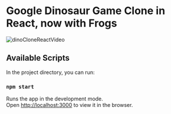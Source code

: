 # Google Dinosaur Game Clone in React, now with Frogs

![dinoCloneReactVideo](https://user-images.githubusercontent.com/87505244/178117245-79a294d9-1511-43a6-af32-55ea5ba45af5.gif)

## Available Scripts

In the project directory, you can run:

### `npm start`

Runs the app in the development mode.\
Open [http://localhost:3000](http://localhost:3000) to view it in the browser.




